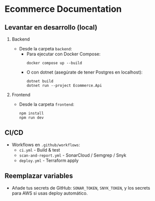 # Ecommerce Documentation

## Levantar en desarrollo (local)

1. Backend
   - Desde la carpeta `backend`:
     - Para ejecutar con Docker Compose:
       ```
       docker compose up --build
       ```
     - O con dotnet (asegúrate de tener Postgres en localhost):
       ```
       dotnet build
       dotnet run --project Ecommerce.Api
       ```

2. Frontend
   - Desde la carpeta `frontend`:
     ```
     npm install
     npm run dev
     ```

## CI/CD
- Workflows en `.github/workflows`:
  - `ci.yml` - Build & test
  - `scan-and-report.yml` - SonarCloud / Semgrep / Snyk
  - `deploy.yml` - Terraform apply

## Reemplazar variables
- Añade tus secrets de GitHub: `SONAR_TOKEN`, `SNYK_TOKEN`, y los secrets para AWS si usas deploy automático.
